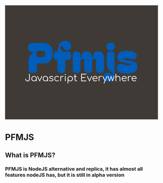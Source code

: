 ![PFMJS](pfmjs-high-resolution-logo-2.png)

# PFMJS
## What is PFMJS?
### PFMJS is NodeJS alternative and replica, it has almost all features nodeJS has, but it is still in alpha version
<script>console.log('Hello, World!')</script>
